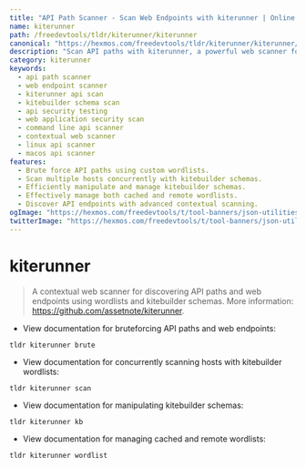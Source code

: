 ```yaml
---
title: "API Path Scanner - Scan Web Endpoints with kiterunner | Online Free DevTools by Hexmos"
name: kiterunner
path: /freedevtools/tldr/kiterunner/kiterunner
canonical: "https://hexmos.com/freedevtools/tldr/kiterunner/kiterunner/"
description: "Scan API paths with kiterunner, a powerful web scanner for API endpoint discovery using wordlists and kitebuilder schemas. Free online tool, no registration required."
category: kiterunner
keywords:
  - api path scanner
  - web endpoint scanner
  - kiterunner api scan
  - kitebuilder schema scan
  - api security testing
  - web application security scan
  - command line api scanner
  - contextual web scanner
  - linux api scanner
  - macos api scanner
features:
  - Brute force API paths using custom wordlists.
  - Scan multiple hosts concurrently with kitebuilder schemas.
  - Efficiently manipulate and manage kitebuilder schemas.
  - Effectively manage both cached and remote wordlists.
  - Discover API endpoints with advanced contextual scanning.
ogImage: "https://hexmos.com/freedevtools/t/tool-banners/json-utilities-banner.png"
twitterImage: "https://hexmos.com/freedevtools/t/tool-banners/json-utilities-banner.png"
---
```


# kiterunner

> A contextual web scanner for discovering API paths and web endpoints using wordlists and kitebuilder schemas.
> More information: <https://github.com/assetnote/kiterunner>.

- View documentation for bruteforcing API paths and web endpoints:

`tldr kiterunner brute`

- View documentation for concurrently scanning hosts with kitebuilder wordlists:

`tldr kiterunner scan`

- View documentation for manipulating kitebuilder schemas:

`tldr kiterunner kb`

- View documentation for managing cached and remote wordlists:

`tldr kiterunner wordlist`
